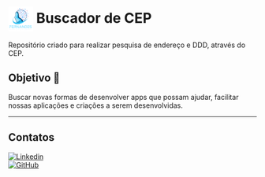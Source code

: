 <h1>
    <a href="https://www.linkedin.com/in/manuelfbfilho">
     <img align="center" width="50px" src="https://github.com/manuelfbfilho/Burcador_CEP/blob/main/Fernandes.png?raw=true"></a>
    <span> Buscador de CEP</span>
</h1>

Repositório criado para realizar pesquisa de endereço e DDD, através do CEP.

## Objetivo 🎯
Buscar novas formas de desenvolver apps que possam ajudar, facilitar nossas aplicações e criações a serem desenvolvidas.

---

## Contatos 
[![Linkedin](https://img.shields.io/badge/Linkedin-000?style=for-the-badge&logo=linkedin&logoColor=30A3DC)](https://www.linkedin.com/in/manuelfbfilho)
<br>
[![GitHub](https://img.shields.io/badge/GitHub-000?style=for-the-badge&logo=github&logoColor=30A3DC)](https://github.com/manuelfbfilho)
